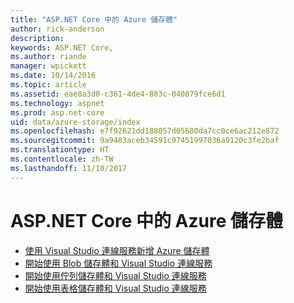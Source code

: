 ```yaml
---
title: "ASP.NET Core 中的 Azure 儲存體"
author: rick-anderson
description: 
keywords: ASP.NET Core,
ms.author: riande
manager: wpickett
ms.date: 10/14/2016
ms.topic: article
ms.assetid: eae8a3d0-c361-4de4-883c-040879fce6d1
ms.technology: aspnet
ms.prod: asp.net-core
uid: data/azure-storage/index
ms.openlocfilehash: e7f92621dd188057d05680da7cc0ce6ac212e872
ms.sourcegitcommit: 9a9483aceb34591c97451997036a9120c3fe2baf
ms.translationtype: HT
ms.contentlocale: zh-TW
ms.lasthandoff: 11/10/2017
---
```

# <a name="azure-storage-in-aspnet-core"></a>ASP.NET Core 中的 Azure 儲存體 

* [使用 Visual Studio 連線服務新增 Azure 儲存體](https://azure.microsoft.com/documentation/articles/vs-azure-tools-connected-services-storage/)
* [開始使用 Blob 儲存體和 Visual Studio 連線服務](https://azure.microsoft.com/documentation/articles/vs-storage-aspnet5-getting-started-blobs/)
* [開始使用佇列儲存體和 Visual Studio 連線服務](https://azure.microsoft.com/documentation/articles/vs-storage-aspnet5-getting-started-queues/)
* [開始使用表格儲存體和 Visual Studio 連線服務](https://azure.microsoft.com/documentation/articles/vs-storage-aspnet5-getting-started-tables/)
